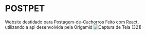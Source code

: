 
# POSTPET
Website destidado para Postagem-de-Cachorros
Feito com React, utilizando a api desenvolvida pela Origamid
![Captura de Tela (321)](https://github.com/user-attachments/assets/907f70b7-bd2f-4124-8c88-b974d55d2d2c)
